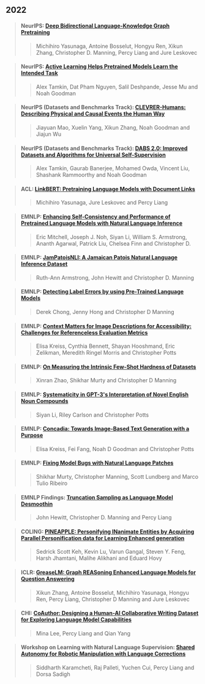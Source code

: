 ## 2022

> #### NeurIPS: [Deep Bidirectional Language-Knowledge Graph Pretraining](./paper/2210.09338.pdf)  
>> Michihiro Yasunaga, Antoine Bosselut, Hongyu Ren, Xikun Zhang, Christopher D. Manning, Percy Liang and Jure Leskovec 
>>  


> #### NeurIPS: [Active Learning Helps Pretrained Models Learn the Intended Task](./paper/2204.08491.pdf)  
>> Alex Tamkin, Dat Pham Nguyen, Salil Deshpande, Jesse Mu and Noah Goodman 
>>  


> #### NeurIPS (Datasets and Benchmarks Track): [CLEVRER-Humans: Describing Physical and Causal Events the Human Way](./paper/257_clevrer_humans_describing_phys.pdf)  
>> Jiayuan Mao, Xuelin Yang, Xikun Zhang, Noah Goodman and Jiajun Wu
>>  


> #### NeurIPS (Datasets and Benchmarks Track): [DABS 2.0: Improved Datasets and Algorithms for Universal Self-Supervision](./paper/263_dabs_2_0_improved_datasets_and.pdf)  
>> Alex Tamkin, Gaurab Banerjee, Mohamed Owda, Vincent Liu, Shashank Rammoorthy and Noah Goodman
>>  



> #### ACL: [LinkBERT: Pretraining Language Models with Document Links](./paper/2203.15827.pdf)
>> Michihiro Yasunaga, Jure Leskovec and Percy Liang
>>


> #### EMNLP: [Enhancing Self-Consistency and Performance of Pretrained Language Models with Natural Language Inference](./paper/concord.pdf)
>> Eric Mitchell, Joseph J. Noh, Siyan Li, William S. Armstrong, Ananth Agarwal, Patrick Liu, Chelsea Finn and Christopher D.
>>


> #### EMNLP: [JamPatoisNLI: A Jamaican Patois Natural Language Inference Dataset](./paper/armstrong2022jampatoisnli.pdf)
>> Ruth-Ann Armstrong, John Hewitt and Christopher D. Manning
>>


> #### EMNLP: [Detecting Label Errors by using Pre-Trained Language Models](./paper/chong2022labelerrors.pdf)
>> Derek Chong, Jenny Hong and Christopher D Manning
>>


> #### EMNLP: [Context Matters for Image Descriptions for Accessibility: Challenges for Referenceless Evaluation Metrics](./paper/2205.10646.pdf)
>> Elisa Kreiss, Cynthia Bennett, Shayan Hooshmand, Eric Zelikman, Meredith Ringel Morris and Christopher Potts
>>


> #### EMNLP: [On Measuring the Intrinsic Few-Shot Hardness of Datasets](./paper/zhao2022spread.pdf)
>> Xinran Zhao, Shikhar Murty and Christopher D Manning
>>


> #### EMNLP: [Systematicity in GPT-3's Interpretation of Novel English Noun Compounds](./paper/2210.09492.pdf)
>> Siyan Li, Riley Carlson and Christopher Potts
>>


> #### EMNLP: [Concadia: Towards Image-Based Text Generation with a Purpose](./paper/2104.08376.pdf)
>> Elisa Kreiss, Fei Fang, Noah D Goodman and Christopher Potts
>>


> #### EMNLP: [Fixing Model Bugs with Natural Language Patches](./paper/2211.03318.pdf)
>> Shikhar Murty, Christopher Manning, Scott Lundberg and Marco Tulio Ribeiro  
>>


> #### EMNLP Findings: [Truncation Sampling as Language Model Desmoothin](./paper/2210.15191.pdf)
>> John Hewitt, Christopher D. Manning and Percy Liang
>>


> #### COLING: [PINEAPPLE: Personifying INanimate Entities by Acquiring Parallel Personification data for Learning Enhanced generation](./paper/2209.07752.pdf)
>> Sedrick Scott Keh, Kevin Lu, Varun Gangal, Steven Y. Feng, Harsh Jhamtani, Malihe Alikhani and Eduard Hovy
>>


> #### ICLR: [GreaseLM: Graph REASoning Enhanced Language Models for Question Answering](./paper/2201.08860.pdf)
>> Xikun Zhang, Antoine Bosselut, Michihiro Yasunaga, Hongyu Ren, Percy Liang, Christopher D Manning and Jure Leskovec
>>

> #### CHI: [CoAuthor: Designing a Human-AI Collaborative Writing Dataset for Exploring Language Model Capabilities](./paper/2201.06796.pdf)
>> Mina Lee, Percy Liang and Qian Yang
>>


> #### Workshop on Learning with Natural Language Supervision: [Shared Autonomy for Robotic Manipulation with Language Corrections](./paper/karamcheti2022lilac.pdf)
>> Siddharth Karamcheti, Raj Palleti, Yuchen Cui, Percy Liang and Dorsa Sadigh
>>
